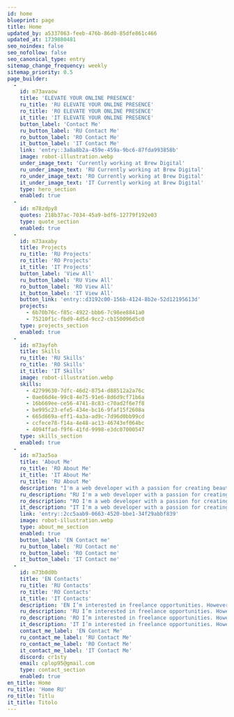 ```yaml
---
id: home
blueprint: page
title: Home
updated_by: a5337063-feeb-476b-86d0-85dfe861c466
updated_at: 1739880481
seo_noindex: false
seo_nofollow: false
seo_canonical_type: entry
sitemap_change_frequency: weekly
sitemap_priority: 0.5
page_builder:
  -
    id: m73avaow
    title: 'ELEVATE YOUR ONLINE PRESENCE'
    ru_title: 'RU ELEVATE YOUR ONLINE PRESENCE'
    ro_title: 'RO ELEVATE YOUR ONLINE PRESENCE'
    it_title: 'IT ELEVATE YOUR ONLINE PRESENCE'
    button_label: 'Contact Me'
    ru_button_label: 'RU Contact Me'
    ro_button_label: 'RO Contact Me'
    it_button_label: 'IT Contact Me'
    link: 'entry::3a8a8b2a-459e-459a-9bc6-87fda993858b'
    image: robot-illustration.webp
    under_image_text: 'Currently working at Brew Digital'
    ru_under_image_text: 'RU Currently working at Brew Digital'
    ro_under_image_text: 'RO Currently working at Brew Digital'
    it_under_image_text: 'IT Currently working at Brew Digital'
    type: hero_section
    enabled: true
  -
    id: m78zdpy8
    quotes: 218b37ac-7034-45a9-bdf6-12779f192e03
    type: quote_section
    enabled: true
  -
    id: m73axaby
    title: Projects
    ru_title: 'RU Projects'
    ro_title: 'RO Projects'
    it_title: 'IT Projects'
    button_label: 'View All'
    ru_button_label: 'RU View All'
    ro_button_label: 'RO View All'
    it_button_label: 'IT View All'
    button_link: 'entry::d3192c00-156b-4124-8b2e-52d12195613d'
    projects:
      - 6b70b76c-f85c-4922-bbb6-7c98ee8841a0
      - 75210f1c-fbd9-4d5d-9cc2-cb150096d5c0
    type: projects_section
    enabled: true
  -
    id: m73ayfoh
    title: Skills
    ru_title: 'RU Skills'
    ro_title: 'RO Skills'
    it_title: 'IT Skills'
    image: robot-illustration.webp
    skills:
      - 42799630-7dfc-46d2-8754-d88512a2a76c
      - 0ae66d4e-99c8-4e75-91e6-8d6d9cf71b6a
      - 16b669ee-ce56-4741-8c83-c70ad2f6e7f8
      - be995c23-efe5-434e-bc16-9faf15f2608a
      - 665d669a-eff1-4a3a-ad9c-7d96d0bb99cd
      - ccfece78-f14a-4e48-ac13-46743ef064bc
      - 4094ffad-f9f6-41fd-9998-e3dc07000547
    type: skills_section
    enabled: true
  -
    id: m73az5oa
    title: 'About Me'
    ro_title: 'RO About Me'
    it_title: 'IT About Me'
    ru_title: 'RU About Me'
    description: "I'm a web developer with a passion for creating beautiful and functional websites. I have experience with a variety of tools and technologies, and I'm always looking to learn more."
    ru_description: "RU I'm a web developer with a passion for creating beautiful and functional websites. I have experience with a variety of tools and technologies, and I'm always looking to learn more."
    ro_description: "RO I'm a web developer with a passion for creating beautiful and functional websites. I have experience with a variety of tools and technologies, and I'm always looking to learn more."
    it_description: "IT I'm a web developer with a passion for creating beautiful and functional websites. I have experience with a variety of tools and technologies, and I'm always looking to learn more."
    link: 'entry::2cc5aab9-0663-4520-bbe1-34f29abbf839'
    image: robot-illustration.webp
    type: about_me_section
    enabled: true
    button_label: 'EN Contact me'
    ru_button_label: 'RU Contact me'
    ro_button_label: 'RO Contact me'
    it_button_label: 'IT Contact me'
  -
    id: m73b0d0b
    title: 'EN Contacts'
    ru_title: 'RU Contacts'
    ro_title: 'RO Contacts'
    it_title: 'IT Contacts'
    description: 'EN I’m interested in freelance opportunities. However, if you have other requests or questions, don’t hesitate to contact me.'
    ru_description: 'RU I’m interested in freelance opportunities. However, if you have other requests or questions, don’t hesitate to contact me.'
    ro_description: 'RO I’m interested in freelance opportunities. However, if you have other requests or questions, don’t hesitate to contact me.'
    it_description: 'IT I’m interested in freelance opportunities. However, if you have other requests or questions, don’t hesitate to contact me.'
    contact_me_label: 'EN Contact Me'
    ru_contact_me_label: 'RU Contact Me'
    ro_contact_me_label: 'RO Contact Me'
    it_contact_me_label: 'IT Contact Me'
    discord: cr1sty
    email: cplop95@gmail.com
    type: contact_section
    enabled: true
en_title: Home
ru_title: 'Home RU'
ro_title: Titlu
it_title: Titolo
---
```

